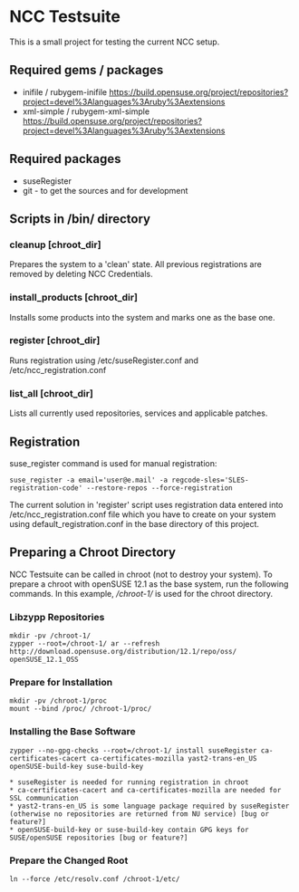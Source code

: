 # NCC Testsuite #

This is a small project for testing the current NCC setup.

## Required gems / packages ##

* inifile / rubygem-inifile https://build.opensuse.org/project/repositories?project=devel%3Alanguages%3Aruby%3Aextensions
* xml-simple / rubygem-xml-simple https://build.opensuse.org/project/repositories?project=devel%3Alanguages%3Aruby%3Aextensions

## Required packages ##

* suseRegister
* git - to get the sources and for development

## Scripts in /bin/ directory ##

### cleanup [chroot_dir] ###

Prepares the system to a 'clean' state. All previous registrations are removed
by deleting NCC Credentials.

### install_products [chroot_dir] ###

Installs some products into the system and marks one as the base one.

### register [chroot_dir] ###

Runs registration using /etc/suseRegister.conf and /etc/ncc_registration.conf

### list_all [chroot_dir] ###

Lists all currently used repositories, services and applicable patches.

## Registration ##

suse_register command is used for manual registration:

    suse_register -a email='user@e.mail' -a regcode-sles='SLES-registration-code' --restore-repos --force-registration

The current solution in 'register' script uses registration data entered into
/etc/ncc_registration.conf file which you have to create on your system using
default_registration.conf in the base directory of this project.

## Preparing a Chroot Directory ##

NCC Testsuite can be called in chroot (not to destroy your system). To prepare
a chroot with openSUSE 12.1 as the base system, run the following commands.
In this example, */chroot-1/* is used for the chroot directory.

### Libzypp Repositories ###

    mkdir -pv /chroot-1/
    zypper --root=/chroot-1/ ar --refresh http://download.opensuse.org/distribution/12.1/repo/oss/ openSUSE_12.1_OSS

### Prepare for Installation ###

    mkdir -pv /chroot-1/proc
    mount --bind /proc/ /chroot-1/proc/

### Installing the Base Software ####

    zypper --no-gpg-checks --root=/chroot-1/ install suseRegister ca-certificates-cacert ca-certificates-mozilla yast2-trans-en_US openSUSE-build-key suse-build-key

    * suseRegister is needed for running registration in chroot
    * ca-certificates-cacert and ca-certificates-mozilla are needed for SSL communication
    * yast2-trans-en_US is some language package required by suseRegister (otherwise no repositories are returned from NU service) [bug or feature?]
    * openSUSE-build-key or suse-build-key contain GPG keys for SUSE/openSUSE repositories [bug or feature?]

### Prepare the Changed Root ###

    ln --force /etc/resolv.conf /chroot-1/etc/
